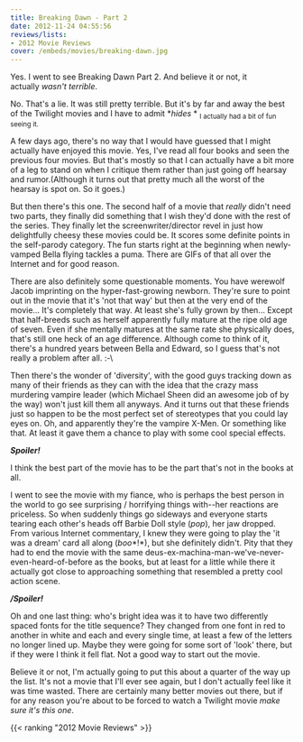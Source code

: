 ```yaml
---
title: Breaking Dawn - Part 2
date: 2012-11-24 04:55:56
reviews/lists:
- 2012 Movie Reviews
cover: /embeds/movies/breaking-dawn.jpg
---
```

Yes. I went to see Breaking Dawn Part 2. And believe it or not, it actually *wasn't terrible*.

<!--more-->

No. That's a lie. It was still pretty terrible. But it's by far and away the best of the Twilight movies and I have to admit **hides* * <sub>I actually had a bit of fun seeing it.</sub>

A few days ago, there's no way that I would have guessed that I might actually have enjoyed this movie. Yes, I've read all four books and seen the previous four movies. But that's mostly so that I can actually have a bit more of a leg to stand on when I critique them rather than just going off hearsay and rumor.(Although it turns out that pretty much all the worst of the hearsay is spot on. So it goes.)

But then there's this one. The second half of a movie that *really* didn't need two parts, they finally did something that I wish they'd done with the rest of the series. They finally let the screenwriter/director revel in just how delightfully cheesy these movies could be. It scores some definite points in the self-parody category. The fun starts right at the beginning when newly-vamped Bella flying tackles a puma. There are GIFs of that all over the Internet and for good reason.

There are also definitely some questionable moments. You have werewolf Jacob imprinting on the hyper-fast-growing newborn. They're sure to point out in the movie that it's 'not that way' but then at the very end of the movie... It's completely that way. At least she's fully grown by then... Except that half-breeds such as herself apparently fully mature at the ripe old age of seven. Even if she mentally matures at the same rate she physically does, that's still one heck of an age difference. Although come to think of it, there's a hundred years between Bella and Edward, so I guess that's not really a problem after all. :-\

Then there's the wonder of 'diversity', with the good guys tracking down as many of their friends as they can with the idea that the crazy mass murdering vampire leader (which Michael Sheen did an awesome job of by the way) won't just kill them all anyways. And it turns out that these friends just so happen to be the most perfect set of stereotypes that you could lay eyes on. Oh, and apparently they're the vampire X-Men. Or something like that. At least it gave them a chance to play with some cool special effects.

**<strong>*Spoiler!***</strong>

I think the best part of the movie has to be the part that's not in the books at all.

I went to see the movie with my fiance, who is perhaps the best person in the world to go see surprising / horrifying things with--her reactions are priceless. So when suddenly things go sideways and everyone starts tearing each other's heads off Barbie Doll style (*pop*), her jaw dropped. From various Internet commentary, I knew they were going to play the 'it was a dream' card all along (*boo**!*), but she definitely didn't. Pity that they had to end the movie with the same deus-ex-machina-man-we've-never-even-heard-of-before as the books, but at least for a little while there it actually got close to approaching something that resembled a pretty cool action scene.

***/Spoiler!***

Oh and one last thing: who's bright idea was it to have two differently spaced fonts for the title sequence? They changed from one font in red to another in white and each and every single time, at least a few of the letters no longer lined up. Maybe they were going for some sort of 'look' there, but if they were I think it fell flat. Not a good way to start out the movie.

Believe it or not, I'm actually going to put this about a quarter of the way up the list. It's not a movie that I'll ever see again, but I don't actually feel like it was time wasted. There are certainly many better movies out there, but if for any reason you're about to be forced to watch a Twilight movie *make sure it's this one*.

{{< ranking "2012 Movie Reviews" >}}